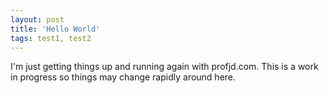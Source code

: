 ```yaml
---
layout: post
title: 'Hello World'
tags: test1, test2
---
```

I'm just getting things up and running again with profjd.com. This is a work in progress so things may change rapidly around here.
